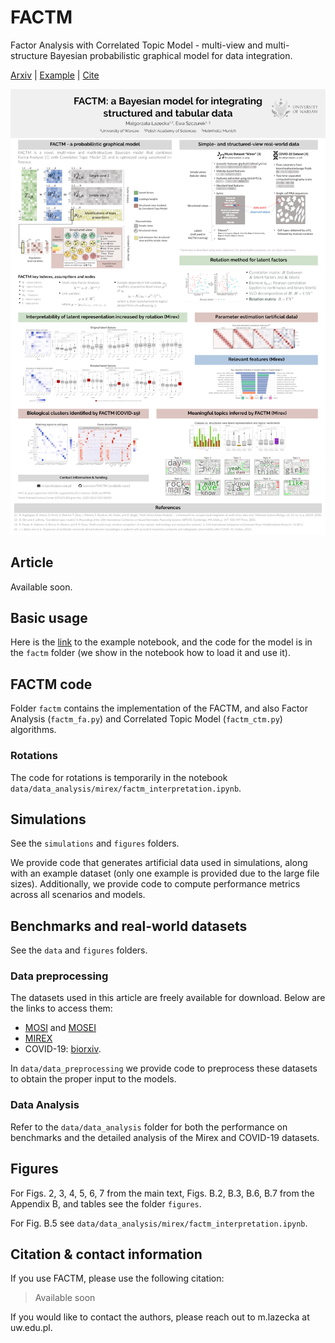 # FACTM

Factor Analysis with Correlated Topic Model - multi-view and
multi-structure Bayesian probabilistic graphical model for data integration.

[Arxiv](#article) | [Example](#basic) | [Cite](#cite)


![Alt text](poster.png)

<a id="arxiv"></a>
## Article

Available soon.

<a id="basic"></a>
## Basic usage

Here is the [link](https://github.com/lazeckam/FACTM/blob/main/Example.ipynb) to the example notebook, and the code for the model is in the `factm` folder (we show in the notebook how to load it and use it).

## FACTM code

Folder `factm` contains the implementation of the FACTM, and also Factor Analysis (`factm_fa.py`) and Correlated Topic Model (`factm_ctm.py`) algorithms.

### Rotations

The code for rotations is temporarily in the notebook `data/data_analysis/mirex/factm_interpretation.ipynb`.

## Simulations

See the `simulations` and `figures` folders.

We provide code that generates artificial data used in simulations, along with an example dataset (only one example is provided due to the large file sizes). Additionally, we provide code to compute performance metrics across all scenarios and models.

## Benchmarks and real-world datasets

See the `data` and `figures` folders.

### Data preprocessing

The datasets used in this article are freely available for download. Below are the links to access them:

 - [MOSI](https://drive.google.com/drive/folders/1uEK737LXB9jAlf9kyqRs6B9N6cDncodq) and [MOSEI](https://drive.google.com/drive/folders/1A_hTmifi824gypelGobgl2M-5Rw9VWHv)
 - [MIREX](https://www.kaggle.com/datasets/imsparsh/multimodal-mirex-emotion-dataset)
 - COVID-19: [biorxiv](https://www.biorxiv.org/content/10.1101/2023.07.30.551145v1).

In `data/data_preprocessing` we provide code to preprocess these datasets to obtain the proper input to the models.

### Data Analysis

Refer to the `data/data_analysis` folder for both the performance on benchmarks and the detailed analysis of the Mirex and COVID-19 datasets.

## Figures

For Figs. 2, 3, 4, 5, 6, 7 from the main text, Figs. B.2, B.3, B.6, B.7 from the Appendix B, and tables see the folder `figures`.

<!-- For Fig. B.4 see -->

For Fig. B.5 see `data/data_analysis/mirex/factm_interpretation.ipynb`.

<a id="cite"></a>
## Citation & contact information

If you use FACTM, please use the following citation:

> Available soon


If you would like to contact the authors, please reach out to m.lazecka at uw.edu.pl.